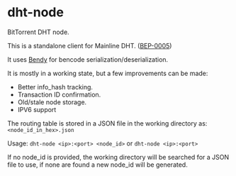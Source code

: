 # dht-node
BitTorrent DHT node.

This is a standalone client for Mainline DHT. ([BEP-0005](https://www.bittorrent.org/beps/bep_0005.html))

It uses [Bendy](https://github.com/P3KI/bendy) for bencode serialization/deserialization.

It is mostly in a working state, but a few improvements can be made:
- Better info_hash tracking.
- Transaction ID confirmation.
- Old/stale node storage.
- IPV6 support

The routing table is stored in a JSON file in the working directory as: `<node_id_in_hex>.json`

Usage:
`dht-node <ip>:<port> <node_id>`
or
`dht-node <ip>:<port>`

If no node_id is provided, the working directory will be searched for a JSON file to use, if none are found a new node_id will be generated.

